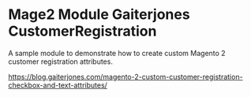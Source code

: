 # Mage2 Module Gaiterjones CustomerRegistration

A sample module to demonstrate how to create custom Magento 2 customer registration attributes.

https://blog.gaiterjones.com/magento-2-custom-customer-registration-checkbox-and-text-attributes/
